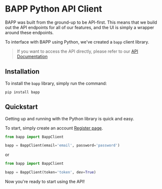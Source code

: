 # BAPP Python API Client

BAPP was built from the ground-up to be API-first. This means that we build out the API endpoints for all of our features, and the UI is simply a wrapper around these endpoints.

To interface with BAPP using Python, we've created a `bapp` client library.

> If you want to access the API directly, please refer to our [API Documentation](https://developer.bapp.ro)

## Installation

To install the `bapp` library, simply run the command:

`pip install bapp`

## Quickstart

Getting up and running with the Python library is quick and easy.

To start, simply create an account [Register page](https://app.bapp.ro/auth/register).

```python
from bapp import BappClient

bapp = BappClient(email='email', password='password')
```
or
```python
from bapp import BappClient

bapp = BappClient(token='token', dev=True)
```
Now you're ready to start using the API!
